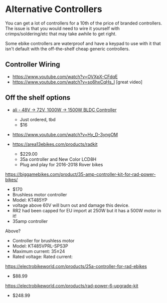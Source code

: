 # Alternative Controllers

You can get a lot of controllers for a 10th of the price of branded controllers. The issue is that you would need to wire it yourself with crimps/soldering/etc that may take awhile to get right. 

Some ebike controllers are waterproof and have a keypad to use with it that isn't default with the off-the-shelf cheap generic controllers.

## Controller Wiring

- https://www.youtube.com/watch?v=OVXpX-CFdqE
- https://www.youtube.com/watch?v=so6hxCqHs_I [great video]

## Off the shelf options

- [ali - 48V -> 72V, 1000W -> 1500W BLDC Controller](https://www.aliexpress.us/item/3256806904727629.html?gatewayAdapt=glo2usa)
    - Just ordered, tbd
    - $16

- https://www.youtube.com/watch?v=Hy_D-3yngOM

- https://area13ebikes.com/products/radkit
    - $229.00
    - 35a controller and New Color LCD8H
    - Plug and play for 2016-2018 Rover bikes


https://biggamebikes.com/product/35-amp-controller-kit-for-rad-power-bikes/

- $170
- Brushless motor controller
- Model: KT485YP
- voltage above 60V will burn out and damage this device.
- RR2 had been capped for EU import at 250W but it has a 500W motor in it!
- 35amp controller

Above?

- Controller for brushless motor
- Model: KT485VPRL-SPS3P
- Maximum current: 35±24
- Rated voltage: Rated current:


https://electrobikeworld.com/products/25a-controller-for-rad-ebikes

- $88.99

https://electrobikeworld.com/products/rad-power-6-upgrade-kit

- $248.99